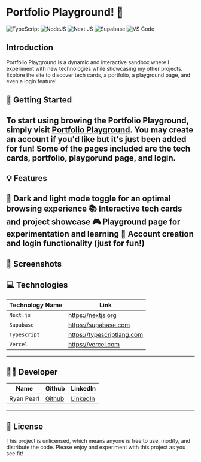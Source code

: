 # Portfolio Playground! 🎉

![TypeScript](https://img.shields.io/badge/TypeScript-007ACC?style=for-the-badge&logo=typescript&logoColor=white)
![NodeJS](https://img.shields.io/badge/Node.js-339933?style=for-the-badge&logo=nodedotjs&logoColor=white)
![Next JS](https://img.shields.io/badge/next.js-000000?style=for-the-badge&logo=nextdotjs&logoColor=white)
![Supabase](https://img.shields.io/badge/Supabase-181818?style=for-the-badge&logo=supabase&logoColor=white)
![VS Code](https://img.shields.io/badge/VSCode-0078D4?style=for-the-badge&logo=visual%20studio%20code&logoColor=white)

## Introduction
Portfolio Playground is a dynamic and interactive sandbox where I experiment with new technologies while showcasing my other projects. Explore the site to discover tech cards, a portfolio, a playground page, and even a login feature!

## 🚀 Getting Started
To start using browing the Portfolio Playground, simply visit [Portfolio Playground](https://stackathon-five.vercel.app/).
You may create an account if you'd like but it's just been added for fun!
Some of the pages included are the tech cards, portfolio, playgorund page, and login.
---
## 💡 Features
🌙 Dark and light mode toggle for an optimal browsing experience
📚 Interactive tech cards and project showcase
🎮 Playground page for experimentation and learning
🔐 Account creation and login functionality (just for fun!)
---
## 📸 Screenshots

## 💻 Technologies
| Technology Name | Link |
|-----------------|------|
| `Next.js` | https://nextjs.org |
| `Supabase` | https://supabase.com |
| `Typescript` | https://typescriptlang.com |
| `Vercel` | https://vercel.com |
---
## 👨‍💻 Developer
|Name | Github | LinkedIn |
|-----|--------|----------|
|Ryan Pearl | [Github](https://github.com/ryanpearl48) | [LinkedIn](https://www.linkedin.com/in/ryanpearl48/) |
-------------------------------------

## 📜 License
This project is unlicensed, which means anyone is free to use, modify, and distribute the code. Please enjoy and experiment with this project as you see fit!
